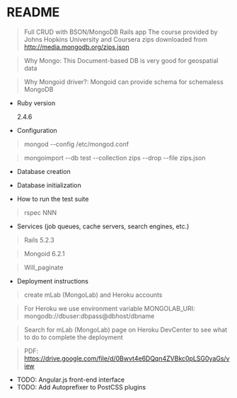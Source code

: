 # README

> Full CRUD with BSON/MongoDB Rails app
> The course provided by Johns Hopkins University and Coursera
> zips downloaded from http://media.mongodb.org/zips.json

> Why Mongo:
>   This Document-based DB is very good for geospatial data

> Why Mongoid driver?:
>   Mongoid can provide schema for schemaless MongoDB

* Ruby version

  2.4.6

* Configuration

> mongod --config /etc/mongod.conf

> mongoimport --db test --collection zips --drop --file zips.json

* Database creation

* Database initialization

* How to run the test suite

> rspec NNN

* Services (job queues, cache servers, search engines, etc.)

> Rails 5.2.3

> Mongoid 6.2.1

> Will_paginate

* Deployment instructions

> create mLab (MongoLab) and Heroku accounts

> For Heroku we use environment variable MONGOLAB_URI: mongodb://dbuser:dbpass@dbhost/dbname

> Search for mLab (MongoLab) page on Heroku DevCenter to see what to do to complete the deployment

> PDF: https://drive.google.com/file/d/0Bwvt4e6DQqn4ZVBkc0pLSG0yaGs/view

* TODO: Angular.js front-end interface
* TODO: Add Autoprefixer to PostCSS plugins
